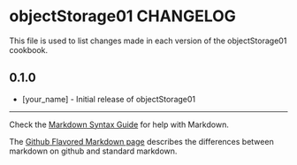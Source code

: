 objectStorage01 CHANGELOG
=========================

This file is used to list changes made in each version of the objectStorage01 cookbook.

0.1.0
-----
- [your_name] - Initial release of objectStorage01

- - -
Check the [Markdown Syntax Guide](http://daringfireball.net/projects/markdown/syntax) for help with Markdown.

The [Github Flavored Markdown page](http://github.github.com/github-flavored-markdown/) describes the differences between markdown on github and standard markdown.
